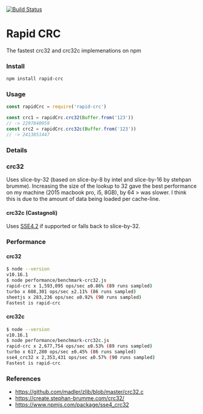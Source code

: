 [![Build Status](https://travis-ci.org/dolegi/rapid-crc.svg?branch=master)](https://travis-ci.org/dolegi/rapid-crc)
# Rapid CRC
The fastest crc32 and crc32c implemenations on npm

### Install
```bash
npm install rapid-crc
```

### Usage
```javascript
const rapidCrc = require('rapid-crc')

const crc1 = rapidCrc.crc32(Buffer.from('123'))
// -> 2297840959
const crc2 = rapidCrc.crc32c(Buffer.from('123'))
// -> 2413851447
```

### Details

### crc32 
Uses slice-by-32 (based on slice-by-8 by intel and slice-by-16 by stehpan brumme). Increasing the size of the lookup to 32 gave the best performance on my machine (2015 macbook pro, i5, 8GB), by 64 > was slower. I think this is due to the amount of data being loaded per cache-line.

#### crc32c (Castagnoli)
Uses [SSE4.2](https://en.wikipedia.org/wiki/SSE4#SSE4.2) if supported or falls back to slice-by-32.

### Performance
#### crc32
```bash
$ node --version
v10.16.1
$ node performance/benchmark-crc32.js
rapid-crc x 1,593,095 ops/sec ±0.86% (89 runs sampled)
turbo x 608,301 ops/sec ±2.11% (86 runs sampled)
sheetjs x 283,236 ops/sec ±0.92% (90 runs sampled)
Fastest is rapid-crc
```

#### crc32c
```bash
$ node --version
v10.16.1
$ node performance/benchmark-crc32c.js
rapid-crc x 2,677,754 ops/sec ±0.53% (89 runs sampled)
turbo x 617,280 ops/sec ±0.45% (86 runs sampled)
sse4_crc32 x 2,353,431 ops/sec ±0.57% (90 runs sampled)
Fastest is rapid-crc
```

### References
- https://github.com/madler/zlib/blob/master/crc32.c
- https://create.stephan-brumme.com/crc32/
- https://www.npmjs.com/package/sse4_crc32

